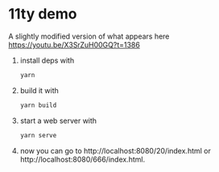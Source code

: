# 11ty demo
A slightly modified version of what appears here https://youtu.be/X3SrZuH00GQ?t=1386

  1. install deps with
      ```bash
      yarn
      ```
  1. build it with
      ```bash
      yarn build
      ```
  1. start a web server with
      ```bash
      yarn serve
      ```
  1. now you can go to http://localhost:8080/20/index.html or
     http://localhost:8080/666/index.html.
